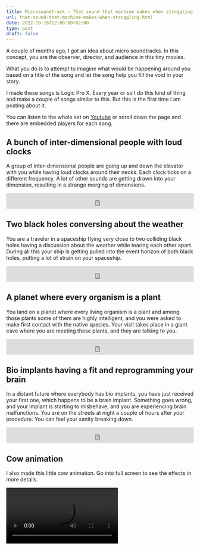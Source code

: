 ```yaml
---
title: Microsoundtrack — That sound that machine makes when struggling
url: that-sound-that-machine-makes-when-struggling.html
date: 2022-10-16T12:00:00+02:00
type: post
draft: false
---
```


A couple of months ago, I got an idea about micro soundtracks. In this concept,
you are the observer, director, and audience in this tiny movies.

What you do is to attempt to imagine what would be happening around you based on
a title of the song and let the song help you fill the void in your story.

I made these songs is Logic Pro X. Every year or so I do this kind of thing and
make a couple of songs similar to this. But this is the first time I am posting
about it.

You can listen to the whole set on
[Youtube](https://www.youtube.com/watch?v=_5oXBhSmF3c) or scroll down the page
and there are embedded players for each song.

## A bunch of inter-dimensional people with loud clocks

A group of inter-dimensional people are going up and down the elevator with you
while having loud clocks around their necks. Each clock ticks on a different
frequency. A lot of other sounds are getting drawn into your dimension,
resulting in a strange merging of dimensions.

<iframe style="border: 0; width: 100%; height: 42px;" src="https://bandcamp.com/EmbeddedPlayer/album=3913808801/size=small/bgcol=ffffff/linkcol=0687f5/track=1349272965/transparent=true/" seamless title="Bandcamp"><a href="https://mitjafelicijan.bandcamp.com/album/that-sound-that-machine-makes-when-struggling">That sound that machine makes when struggling by Mitja Felicijan</a></iframe>

## Two black holes conversing about the weather

You are a traveler in a spaceship flying very close to two colliding black holes
having a discussion about the weather while tearing each other apart. During all
this your ship is getting pulled into the event horizon of both black holes,
putting a lot of strain on your spaceship.

<iframe style="border: 0; width: 100%; height: 42px;" src="https://bandcamp.com/EmbeddedPlayer/album=3913808801/size=small/bgcol=ffffff/linkcol=0687f5/track=1756714200/transparent=true/" seamless title="Bandcamp"><a href="https://mitjafelicijan.bandcamp.com/album/that-sound-that-machine-makes-when-struggling">That sound that machine makes when struggling by Mitja Felicijan</a></iframe>

## A planet where every organism is a plant

You land on a planet where every living organism is a plant and among those
plants some of them are highly intelligent, and you were asked to make first
contact with the native species. Your visit takes place in a giant cave where
you are meeting these plants, and they are talking to you.

<iframe style="border: 0; width: 100%; height: 42px;" src="https://bandcamp.com/EmbeddedPlayer/album=3913808801/size=small/bgcol=ffffff/linkcol=0687f5/track=3710973979/transparent=true/" seamless title="Bandcamp"><a href="https://mitjafelicijan.bandcamp.com/album/that-sound-that-machine-makes-when-struggling">That sound that machine makes when struggling by Mitja Felicijan</a></iframe>

## Bio implants having a fit and reprogramming your brain

In a distant future where everybody has bio implants, you have just received
your first one, which happens to be a brain implant. Something goes wrong, and
your implant is starting to misbehave, and you are experiencing brain
malfunctions. You are on the streets at night a couple of hours after your
procedure. You can feel your sanity breaking down.

<iframe style="border: 0; width: 100%; height: 42px;" src="https://bandcamp.com/EmbeddedPlayer/album=3913808801/size=small/bgcol=ffffff/linkcol=0687f5/track=1157430581/transparent=true/" seamless title="Bandcamp"><a href="https://mitjafelicijan.bandcamp.com/album/that-sound-that-machine-makes-when-struggling">That sound that machine makes when struggling by Mitja Felicijan</a></iframe>

## Cow animation

I also made this little cow animation. Go into full screen to see the effects in
more details.

<video src="/assets/posts/microsoundtrack/cow.m4v" controls loop></video>

